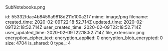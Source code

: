 SubNotebooks.png

id: 55332fdac4b8459a9818d211c100a217
mime: image/png
filename: 
created_time: 2020-02-09T22:18:52.714Z
updated_time: 2020-02-09T22:18:52.714Z
user_created_time: 2020-02-09T22:18:52.714Z
user_updated_time: 2020-02-09T22:18:52.714Z
file_extension: png
encryption_cipher_text: 
encryption_applied: 0
encryption_blob_encrypted: 0
size: 4704
is_shared: 0
type_: 4